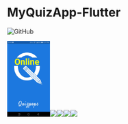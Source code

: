 # MyQuizApp-Flutter
![GitHub](https://img.shields.io/github/license/umairnawaz333/MyQuizApp-Flutter)

<img src="ScreenShots/Screenshot_20201118-174109.jpg" width="100"><img src="quizadda2.png" width="100"><img src="quizadda3.png" width="100"><img src="quizadda4.png" width="100"><img 
src="quizadda5.png" width="100">
